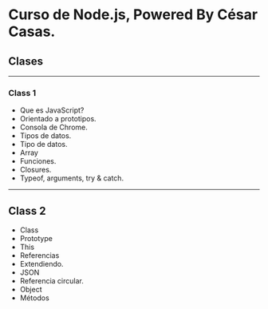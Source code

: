 # Curso de Node.js, Powered By César Casas.

## Clases

---
### **Class 1**
- Que es JavaScript?
- Orientado a prototipos.
- Consola de Chrome.
- Tipos de datos.
- Tipo de datos.
- Array
- Funciones.
- Closures.
- Typeof, arguments, try & catch.

---
## **Class 2**

- Class
- Prototype
- This
- Referencias
- Extendiendo.
- JSON
- Referencia circular.
- Object
- Métodos
